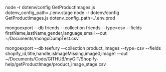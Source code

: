 node -r dotenv/config GetProductImages.js dotenv_config_path=./.env.stage
node -r dotenv/config GetProductImages.js dotenv_config_path=./.env.prod

mongoexport --db friends --collection friends --type=csv --fields firstName,lastName,gender,language,email --out ~/Documents/mongoDumpTest.csv

mongoexport --db teefury --collection product_images --type=csv --fields shopify_id,title,handle,isImageMissing,image0,image1 --out ~/Documents/Code/GITHUB/myGIT/Shopify-help/getProductImage/product_image_stage.csv